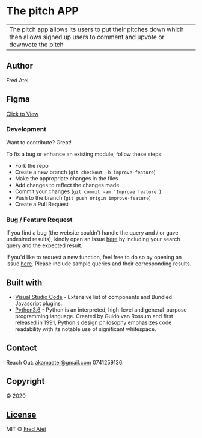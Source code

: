# The pitch APP
<table>
<tr>
<td>
The pitch app allows its users to put their pitches down which then allows signed up users to comment and upvote or downvote the pitch 
</td>
</tr>
</table>

## Author
Fred Atei

## Figma

[Click to View](https://www.figma.com/file/ONIVDls3My5YUNIIE6eNW4/Untitled?node-id=0%3A1)

### Development
Want to contribute? Great!

To fix a bug or enhance an existing module, follow these steps:

- Fork the repo
- Create a new branch (`git checkout -b improve-feature`)
- Make the appropriate changes in the files
- Add changes to reflect the changes made
- Commit your changes (`git commit -am 'Improve feature'`)
- Push to the branch (`git push origin improve-feature`)
- Create a Pull Request 

### Bug / Feature Request

If you find a bug (the website couldn't handle the query and / or gave undesired results), kindly open an issue [here](https://fredatei.github.io/Python3/issues/new) by including your search query and the expected result.

If you'd like to request a new function, feel free to do so by opening an issue [here](https://fredatei.github.io/Python3/issues/new). Please include sample queries and their corresponding results.


## Built with 

- [Visual Studio Code](https://code.visualstudio.com/) - Extensive list of components and  Bundled Javascript plugins.
- [Python3.6](https://www.python.org/) - Python is an interpreted, high-level and general-purpose programming language. Created by Guido van Rossum and first released in 1991, Python's design philosophy emphasizes code readability with its notable use of significant whitespace.

## Contact

Reach Out: akamaatei@gmail.com
           0741259136.   

## Copyright
© 2020

## [License](https://github.com/FredAtei/Python3/blob/master/LICENSE)

MIT © [Fred Atei ](https://github.com/FredAtei/Python3)